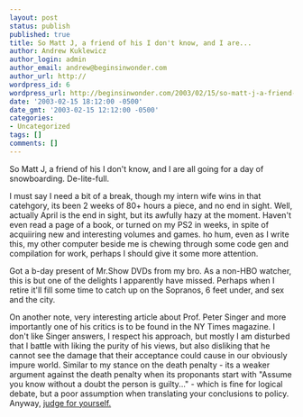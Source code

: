 ```yaml
---
layout: post
status: publish
published: true
title: So Matt J, a friend of his I don't know, and I are...
author: Andrew Kuklewicz
author_login: admin
author_email: andrew@beginsinwonder.com
author_url: http://
wordpress_id: 6
wordpress_url: http://beginsinwonder.com/2003/02/15/so-matt-j-a-friend-of-his-i-dont-know-and-i-are/
date: '2003-02-15 18:12:00 -0500'
date_gmt: '2003-02-15 12:12:00 -0500'
categories:
- Uncategorized
tags: []
comments: []
---
```

<p>So Matt J, a friend of his I don't know, and I are all going for a day of snowboarding. De-lite-full.</p>
<p>I must say I need a bit of a break, though my intern wife wins in that catehgory, its been 2 weeks of 80+ hours a piece, and no end in sight.  Well, actually April is the end in sight, but its awfully hazy at the moment.  Haven't even read a page of a book, or turned on my PS2 in weeks, in spite of acquiiring new and interesting volumes and games. ho hum, even as I write this, my other computer beside me is chewing through some code gen and compilation for work, perhaps I should give it some more attention.</p>
<p>Got a b-day present of Mr.Show DVDs from my bro.  As a non-HBO watcher, this is but one of the delights I apparently have missed.   Perhaps when I retire it'll fill some time to catch up on the Sopranos, 6 feet under, and sex and the city.</p>
<p>On another note, very interesting article about Prof. Peter Singer and more importantly one of his critics is to be found in the NY Times magazine.  I don't like Singer answers, I respect his approach, but mostly I am disturbed that I battle with liking the purity of his views, but also disliking that he cannot see the damage that their acceptance could cause in our obviously impure world.  Similar to my stance on the death penalty - its a weaker argument against the death penalty when its proponants start with "Assume you know without a doubt the person is guilty..." - which is fine for logical debate, but a poor assumption when translating your conclusions to policy.<br />
Anyway, <a href="http://www.nytimes.com/2003/02/16/magazine/16DISABLED.html">judge for yourself.</a><!--1c8814a0faa6abcf0e3b7af223107b2b--></p>

